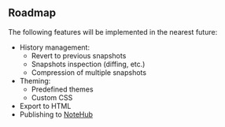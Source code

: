 ## Roadmap

The following features will be implemented in the nearest future:

- History management:
  - Revert to previous snapshots
  - Snapshots inspection (diffing, etc.)
  - Compression of multiple snapshots
- Theming:
  - Predefined themes
  - Custom CSS
- Export to HTML
- Publishing to [NoteHub](https://notehub.org)
